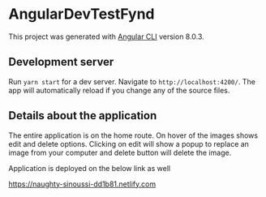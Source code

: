 # AngularDevTestFynd

This project was generated with [Angular CLI](https://github.com/angular/angular-cli) version 8.0.3.

## Development server

Run `yarn start` for a dev server. Navigate to `http://localhost:4200/`. The app will automatically reload if you change any of the source files.

## Details about the application

The entire application is on the home route. On hover of the images shows edit and delete options. Clicking on edit will show a popup to replace an image from your computer and delete button will delete the image.

Application is deployed on the below link as well

https://naughty-sinoussi-dd1b81.netlify.com